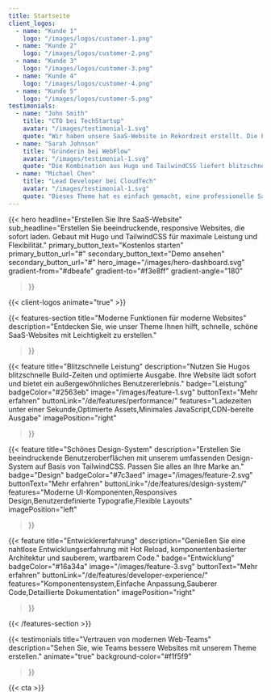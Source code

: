 ```yaml
---
title: Startseite
client_logos:
  - name: "Kunde 1"
    logo: "/images/logos/customer-1.png"
  - name: "Kunde 2"
    logo: "/images/logos/customer-2.png"
  - name: "Kunde 3"
    logo: "/images/logos/customer-3.png"
  - name: "Kunde 4"
    logo: "/images/logos/customer-4.png"
  - name: "Kunde 5"
    logo: "/images/logos/customer-5.png"
testimonials:
  - name: "John Smith"
    title: "CTO bei TechStartup"
    avatar: "/images/testimonial-1.svg"
    quote: "Wir haben unsere SaaS-Website in Rekordzeit erstellt. Die Leistung ist unglaublich, und unsere Nutzer lieben das moderne, saubere Design."
  - name: "Sarah Johnson"
    title: "Gründerin bei WebFlow"
    avatar: "/images/testimonial-1.svg"
    quote: "Die Kombination aus Hugo und TailwindCSS liefert blitzschnelle Leistung. Unsere Website lädt sofort, was unsere Konversionsraten erheblich verbessert hat."
  - name: "Michael Chen"
    title: "Lead Developer bei CloudTech"
    avatar: "/images/testimonial-1.svg"
    quote: "Dieses Theme hat es einfach gemacht, eine professionelle SaaS-Website zu erstellen. Die Build-Zeiten sind unglaublich schnell, und der Code ist sauber und wartbar."
---
```


{{< hero
    headline="Erstellen Sie Ihre SaaS-Website"
    sub_headline="Erstellen Sie beeindruckende, responsive Websites, die sofort laden. Gebaut mit Hugo und TailwindCSS für maximale Leistung und Flexibilität."
    primary_button_text="Kostenlos starten"
    primary_button_url="#"
    secondary_button_text="Demo ansehen"
    secondary_button_url="#"
    hero_image="/images/hero-dashboard.svg"
    gradient-from="#dbeafe"
    gradient-to="#f3e8ff"
    gradient-angle="180"
>}}

{{< client-logos animate="true" >}}

{{< features-section
    title="Moderne Funktionen für moderne Websites"
    description="Entdecken Sie, wie unser Theme Ihnen hilft, schnelle, schöne SaaS-Websites mit Leichtigkeit zu erstellen."
>}}

{{< feature
    title="Blitzschnelle Leistung"
    description="Nutzen Sie Hugos blitzschnelle Build-Zeiten und optimierte Ausgabe. Ihre Website lädt sofort und bietet ein außergewöhnliches Benutzererlebnis."
    badge="Leistung"
    badgeColor="#2563eb"
    image="/images/feature-1.svg"
    buttonText="Mehr erfahren"
    buttonLink="/de/features/performance/"
    features="Ladezeiten unter einer Sekunde,Optimierte Assets,Minimales JavaScript,CDN-bereite Ausgabe"
    imagePosition="right"
>}}

{{< feature
    title="Schönes Design-System"
    description="Erstellen Sie beeindruckende Benutzeroberflächen mit unserem umfassenden Design-System auf Basis von TailwindCSS. Passen Sie alles an Ihre Marke an."
    badge="Design"
    badgeColor="#7c3aed"
    image="/images/feature-2.svg"
    buttonText="Mehr erfahren"
    buttonLink="/de/features/design-system/"
    features="Moderne UI-Komponenten,Responsives Design,Benutzerdefinierte Typografie,Flexible Layouts"
    imagePosition="left"
>}}

{{< feature
    title="Entwicklererfahrung"
    description="Genießen Sie eine nahtlose Entwicklungserfahrung mit Hot Reload, komponentenbasierter Architektur und sauberem, wartbarem Code."
    badge="Entwicklung"
    badgeColor="#16a34a"
    image="/images/feature-3.svg"
    buttonText="Mehr erfahren"
    buttonLink="/de/features/developer-experience/"
    features="Komponentensystem,Einfache Anpassung,Sauberer Code,Detaillierte Dokumentation"
    imagePosition="right"
>}}

{{< /features-section >}}

{{< testimonials
    title="Vertrauen von modernen Web-Teams"
    description="Sehen Sie, wie Teams bessere Websites mit unserem Theme erstellen."
    animate="true"
    background-color="#f1f5f9"
>}}

{{< cta >}}
